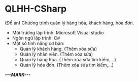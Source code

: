 # QLHH-CSharp
(Đồ án) Chương trình quản lý hàng hóa, khách hàng, hóa đơn.

- Môi trường lập trình: Microsoft Visual studio
- Ngôn ngữ lập trình: C#
- Một số tính năng cơ bản:
  * Quản lý khách hàng. (Thêm xóa sửa)
  * Quản lý nhân viên. (Thêm xóa sửa)
  * Quản lý hàng hóa. (Thêm xóa sửa tìm kiếm,...)
  * Quản lý hóa đơn. (Thêm xóa sửa tìm kiếm,...)
  
***---MARK---***
